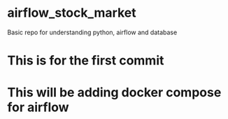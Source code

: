 # airflow_stock_market
Basic repo for understanding python, airflow and database
# This is for the first commit
# This will be adding docker compose for airflow